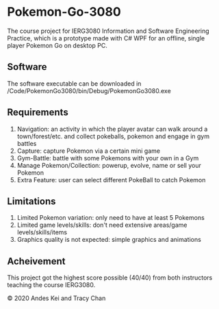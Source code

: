 # Pokemon-Go-3080
The course project for IERG3080 Information and Software Engineering Practice, which is a prototype made with C# WPF for an offline, single player Pokemon Go on desktop PC.

## Software
The software executable can be downloaded in /Code/PokemonGo3080/bin/Debug/PokemonGo3080.exe

## Requirements
<ol>
  <li> Navigation: an activity in which the player avatar can walk around a town/forest/etc. and collect pokeballs, pokemon and engage in gym battles</li>
  <li> Capture: capture Pokemon via a certain mini game</li>
  <li> Gym-Battle: battle with some Pokemons with your own in a Gym</li>
  <li> Manage Pokemon/Collection: powerup, evolve, name or sell your Pokemon</li>
  <li> Extra Feature: user can select different PokeBall to catch Pokemon</li>
</ol>

## Limitations
<ol>
  <li> Limited Pokemon variation: only need to have at least 5 Pokemons</li>
  <li> Limited game levels/skills: don't need extensive areas/game levels/skills/items</li>
  <li> Graphics quality is not expected: simple graphics and animations</li>
</ol>

## Acheivement
This project got the highest score possible (40/40) from both instructors teaching the course IERG3080.

© 2020 Andes Kei and Tracy Chan
